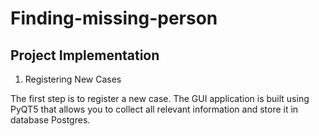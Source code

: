 # Finding-missing-person
## Project Implementation
1. Registering New Cases

The first step is to register a new case. The GUI application is built using PyQT5 that allows you to collect all relevant information and store it in database Postgres.
